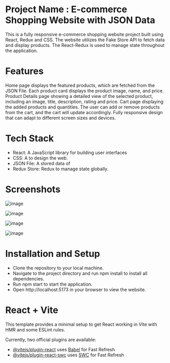 # Project Name : E-commerce Shopping Website with JSON Data

This is a fully responsive e-commerce shopping website project built using React, Redux and  CSS. The website utilizes the Fake Store API to fetch data and display products. The React-Redux is used to manage state throughout the application.

# Features

Home page displays the featured products, which are fetched from the JSON File. Each product card displays the product image, name, and price.
Product Details page showing a detailed view of the selected product, including an image, title, description, rating and price.
Cart page displaying the added products and quantities. The user can add or remove products from the cart, and the cart will update accordingly.
Fully responsive design that can adapt to different screen sizes and devices.

# Tech Stack
* React: A JavaScript library for building user interfaces
* CSS: A to design the web.
* JSON File: A stored data of 
* Redux Store: Redux to manage state globally.

# Screenshots

![image](https://github.com/tushar80078/ecom/assets/112678209/6fa357f0-1638-4246-8fe6-2bd1c8b2cb8e)

![image](https://github.com/tushar80078/ecom/assets/112678209/6487733f-0bb1-47b4-b673-a881e7e81fcb)

![image](https://github.com/tushar80078/ecom/assets/112678209/402f0058-cd9b-42cd-9353-e9031fbbc391)

![image](https://github.com/tushar80078/ecom/assets/112678209/7925621f-fa35-4133-a2f6-a6d16e6c7f90)



# Installation and Setup

* Clone the repository to your local machine.
* Navigate to the project directory and run npm install to install all dependencies.
* Run npm start to start the application.
* Open http://localhost:5173 in your browser to view the website.






# React + Vite

This template provides a minimal setup to get React working in Vite with HMR and some ESLint rules.

Currently, two official plugins are available:

- [@vitejs/plugin-react](https://github.com/vitejs/vite-plugin-react/blob/main/packages/plugin-react/README.md) uses [Babel](https://babeljs.io/) for Fast Refresh
- [@vitejs/plugin-react-swc](https://github.com/vitejs/vite-plugin-react-swc) uses [SWC](https://swc.rs/) for Fast Refresh

